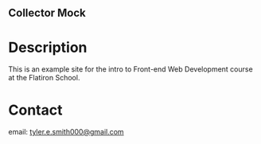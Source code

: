 Collector Mock
---

# Description

This is an example site for the intro to Front-end Web Development course at the Flatiron School.

# Contact
email: tyler.e.smith000@gmail.com
